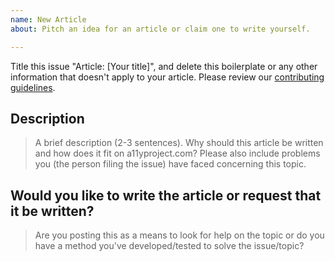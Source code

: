 ```yaml
---
name: New Article
about: Pitch an idea for an article or claim one to write yourself.

---
```


Title this issue "Article: [Your title]", and delete this boilerplate or any other information that doesn't apply to your article.
Please review our [contributing guidelines](https://github.com/a11yproject/a11yproject.com/blob/gh-pages/CONTRIBUTING.md#submitting-content).

## Description
>A brief description (2-3 sentences). Why should this article be written and how does it fit on a11yproject.com? Please also include problems you (the person filing the issue) have faced concerning this topic.

## Would you like to write the article or request that it be written?
>Are you posting this as a means to look for help on the topic or do you have a method you've developed/tested to solve the issue/topic?
